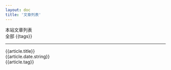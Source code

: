 ```yaml
---
layout: doc
title: '文章列表'
---
```

<script setup>
import { computed, reactive } from 'vue';
import { data } from '../../.vitepress/theme/posts.data.mts';

const ALL_TAG_VALUE = 'all'
const currentTag = reactive({
  value: ALL_TAG_VALUE,
  setTag(tag) {
    this.value = tag;
  }
});
const { posts, tags } = data;
const pageData = computed(() => {
  return currentTag.value === ALL_TAG_VALUE ? posts : posts.filter(_ => _.tag === currentTag.value)
})

const onTagSelect = (e) => currentTag.setTag(e);

</script>

<style lang="scss" module>
.tag_list {
  list-style-type: none;
  display: flex;
  align-items: center;
  flex-wrap: wrap;

  .tag_item {
    margin-top: 0;
    background-color: var(--vp-c-indigo-soft);
    font-weight: bold;
    color: var(--vp-c-text-1);
    padding: 2px 8px;
    font-size: 12px;
    border-radius: 6px;
    cursor: pointer;
    margin-right: 12px;
    margin-top: 12px;

    &:hover {
      background: var(--vp-c-indigo-1);
      color: var(--vp-c-bg-soft);
      transition: all, .3s
    }

    &.current {
      background: var(--vp-c-indigo-1);
      color: var(--vp-c-bg-soft);
      transition: all, .3s;
    }
  }
}

.date {
  text-align: right;
}

.pagetitle {
  font-size: 2em;
  font-weight: bold;
  line-height: 2.5em;
}

.pagetags {
  display: flex;
}

.item_wrapper {
  padding: 0;
  border-radius: 16px;
  background-color: #fff;
  border: 1px solid #dedfe0;
  box-shadow: 1px 1px 1px #e2e2e3;
  margin-bottom: 12px;

  .item_title {
    display: flex;
    align-items: center;
    border-bottom: solid 1px #e2e2e3;
    padding: 20px;
  }

  .item_desc {
    display: flex;
    justify-content: space-between;
    padding: 10px 20px;
    color: var(--vp-c-text-2);
    font-size: 14px;
    box-sizing: border-box;
  }

  .tag {
    margin-left: 12px;
    font-size: 12px;
    background-color: var(--vp-c-indigo-soft);  
    color: var(--vp-c-text-1);
    padding: 0 8px;
    font-size: 12px;
    border-radius: 6px;
    cursor: pointer;

    &:hover {
      font-weight: bold;
      background: var(--vp-c-indigo-1);
      color: var(--vp-c-bg-soft);
      transition: all, .3s;
    }
  }
}

.currenttag {
  background: var(--vp-c-indigo-1);
  color: var(--vp-c-bg-soft);
}

.item_link,
.item_link:link,
.item_link:visited {
  font-size: 20px;
  text-decoration: none;
}
.item_link:hover {
  text-decoration: underline;
}

</style>
<section :class="$style.pagetitle">本站文章列表</section>
<section :class="$style.pagetags">
  <div :class="$style.tag_list">
    <span
      :class="[$style.tag_item, currentTag.value === 'all' ? $style.current : '']"
      @click="onTagSelect('all')"
    >
      全部
    </span>
    <span
      :class="[$style.tag_item, currentTag.value === tags ? $style.current : '']"
      v-for="(tags, idx) in tags"
      :key="idx"
      @click="onTagSelect(tags)"
    >
      {{tags}}
    </span>
  </div>
</section>
<hr />
<section>
  <div v-for="(article, index) in pageData" :key="index" :class="$style.item_wrapper">
    <div :class="$style.item_title">
      <a :href="article.url" :class="$style.item_link">{{article.title}}</a>
    </div>
    <div :class="$style.item_desc">
      <div :class="$style.date">{{article.date.string}}</div>
      <span :class="$style.tag" @click="onTagSelect(article.tag)">{{article.tag}}</span>
    </div>
  </div>
</section>
